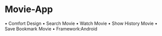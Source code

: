# Movie-App

• Comfort Design
• Search Movie
• Watch Movie
• Show History Movie
• Save Bookmark Movie
• Framework:Android
